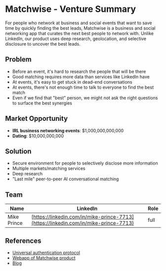 # Matchwise - Venture Summary

For people who network at business and social events that want to save time by quickly finding the best leads, Matchwise is a business and social networking app that curates the next best people to network with. Unlike LinkedIn, our product uses deep research, geolocation, and selective disclosure to uncover the best leads.

## Problem

- Before an event, it's hard to research the people that will be there
- Good matching requires more data than services like LinkedIn have
- At events, it's easy to get stuck in dead-end conversations
- At events, there's not enough time to talk to everyone to find the best match
- Even if we find that "best" person, we might not ask the right questions to surface the best synergies

## Market Opportunity

- **IRL business networking events**: $1,000,000,000,000
- **Dating**: $10,000,000,000

## Solution

- Secure environment for people to selectively disclose more information
- Multiple markets/matching services 
- Deep research
- "Last mile" peer-to-peer AI conversational matching

## Team

| Name | LinkedIn | Role |
|------|----------|------|
| Mike Prince | [https://linkedin.com/in/mike-prince-7713](https://linkedin.com/in/mike-prince-7713) | full |

## References

- [Universal authentication protocol](https://universalauth.org)
- [Webapp of Matchwise product](https://matchwise.ai)
- [Blog](https://agenticprofile.ai)

